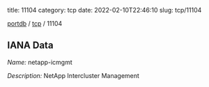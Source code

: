 title: 11104
category: tcp
date: 2022-02-10T22:46:10
slug: tcp/11104

[portdb](/) / [tcp](/category/tcp.html) / 11104


## IANA Data

_Name:_ netapp-icmgmt

_Description:_ NetApp Intercluster Management

